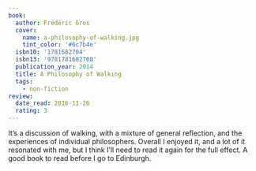 ```yaml
---
book:
  author: Frédéric Gros
  cover:
    name: a-philosophy-of-walking.jpg
    tint_color: '#6c7b4e'
  isbn10: '1781682704'
  isbn13: '9781781682708'
  publication_year: 2014
  title: A Philosophy of Walking
  tags:
    - non-fiction
review:
  date_read: 2016-11-26
  rating: 3
---
```


It’s a discussion of walking, with a mixture of general reflection, and the experiences of individual philosophers. Overall I enjoyed it, and a lot of it resonated with me, but I think I’ll need to read it again for the full effect. A good book to read before I go to Edinburgh.